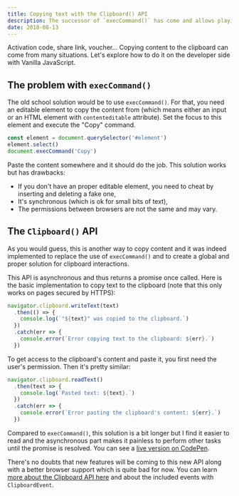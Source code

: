 ```yaml
---
title: Copying text with the Clipboard() API
description: The successor of `execCommand()` has come and allows playing with the clipboard with ease (and promises).
date: 2018-08-13
---
```


Activation code, share link, voucher... Copying content to the clipboard can come from many situations. Let's explore how to do it on the developer side with Vanilla JavaScript.

## The problem with `execCommand()`

The old school solution would be to use `execCommand()`. For that, you need an editable element to copy the content from (which means either an input or an HTML element with `contenteditable` attribute). Set the focus to this element and execute the "Copy" command.

```javascript
const element = document.querySelector('#element')
element.select()
document.execCommand('Copy')
```

Paste the content somewhere and it should do the job. This solution works but has drawbacks:

- If you don't have an proper editable element, you need to cheat by inserting and deleting a fake one,
- It's synchronous (which is ok for small bits of text),
- The permissions between browsers are not the same and may vary.

## The `Clipboard()` API

As you would guess, this is another way to copy content and it was indeed implemented to replace the use of `execCommand()` and to create a global and proper solution for clipboard interactions.

This API is asynchronous and thus returns a promise once called. Here is the basic implementation to copy text to the clipboard (note that this only works on pages secured by HTTPS):

```javascript
navigator.clipboard.writeText(text)
  .then(() => {
    console.log(`"${text}" was copied to the clipboard.`)
  })
  .catch(err => {
    console.error(`Error copying text to the clipboard: ${err}.`)
  })
```

To get access to the clipboard's content and paste it, you first need the user's permission. Then it's pretty similar:

```javascript
navigator.clipboard.readText()
  .then(text => {
    console.log(`Pasted text: ${text}.`)
  })
  .catch(err => {
    console.error(`Error pasting the clipboard's content: ${err}.`)
  })
```

Compared to `execCommand()`, this solution is a bit longer but I find it easier to read and the asynchronous part makes it painless to perform other tasks until the promise is resolved. You can see a [live version on CodePen](https://codepen.io/bellangerq/full/VBqOPG).

There's no doubts that new features will be coming to this new API along with a better browser support which is quite bad for now. You can learn [more about the Clipboard API here](https://developer.mozilla.org/en-US/docs/Web/API/Clipboard_API) and about the included events with `ClipboardEvent`.
